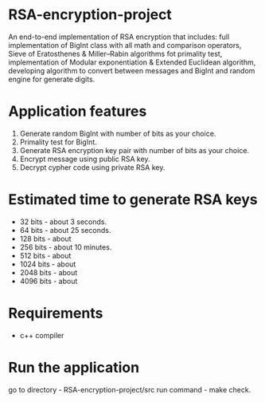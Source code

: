 # RSA-encryption-project

An end-to-end implementation of RSA encryption that includes: full implementation of BigInt class with all math and comparison operators, Sieve of Eratosthenes & Miller–Rabin algorithms fot primality test, implementation of Modular exponentiation & Extended Euclidean algorithm, developing algorithm to convert between messages and BigInt and random engine for generate digits.

# Application features
  1. Generate random BigInt with number of bits as your choice.
  2. Primality test for BigInt.
  3. Generate RSA encryption key pair with number of bits as your choice.
  4. Encrypt message using public RSA key.
  5. Decrypt cypher code using private RSA key.

# Estimated time to generate RSA keys
  * 32   bits - about 3 seconds.
  * 64   bits - about 25 seconds.
  * 128  bits - about 
  * 256  bits - about 10 minutes.
  * 512  bits - about
  * 1024 bits - about
  * 2048 bits - about
  * 4096 bits - about
  
# Requirements
  * c++ compiler
  
# Run the application   
   go to directory - RSA-encryption-project/src
   run command - make check.

 

